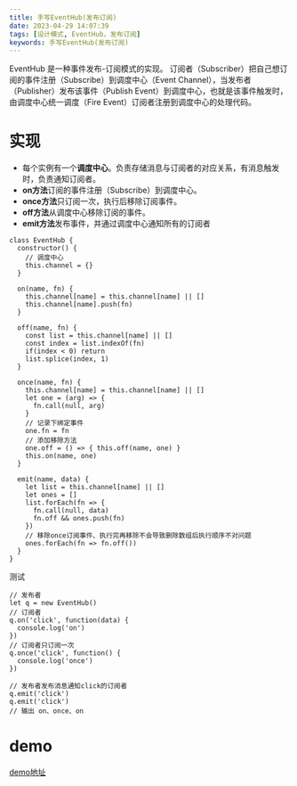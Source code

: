 ```yaml
---
title: 手写EventHub(发布订阅)
date: 2023-04-29 14:07:39
tags: [设计模式, EventHub，发布订阅]
keywords: 手写EventHub(发布订阅)
---
```

EventHub 是一种事件发布-订阅模式的实现。
订阅者（Subscriber）把自己想订阅的事件注册（Subscribe）到调度中心（Event Channel），当发布者（Publisher）发布该事件（Publish Event）到调度中心，也就是该事件触发时，由调度中心统一调度（Fire Event）订阅者注册到调度中心的处理代码。
<!--more-->

# 实现
 - 每个实例有一个**调度中心**。负责存储消息与订阅者的对应关系，有消息触发时，负责通知订阅者。
 - **on方法**订阅的事件注册（Subscribe）到调度中心。
 - **once方法**只订阅一次，执行后移除订阅事件。
 - **off方法**从调度中心移除订阅的事件。
 - **emit方法**发布事件，并通过调度中心通知所有的订阅者

```
class EventHub {
  constructor() {
    // 调度中心
    this.channel = {}
  }

  on(name, fn) {
    this.channel[name] = this.channel[name] || []
    this.channel[name].push(fn)
  }

  off(name, fn) {
    const list = this.channel[name] || []
    const index = list.indexOf(fn)
    if(index < 0) return
    list.splice(index, 1)
  }

  once(name, fn) {
    this.channel[name] = this.channel[name] || []
    let one = (arg) => {
      fn.call(null, arg)
    }
    // 记录下绑定事件
    one.fn = fn
    // 添加移除方法
    one.off = () => { this.off(name, one) }
    this.on(name, one)
  }

  emit(name, data) {
    let list = this.channel[name] || []
    let ones = []
    list.forEach(fn => {
      fn.call(null, data)
      fn.off && ones.push(fn)
    })
    // 移除once订阅事件、执行完再移除不会导致删除数组后执行顺序不对问题
    ones.forEach(fn => fn.off())
  }
}
```

测试
```
// 发布者
let q = new EventHub()
// 订阅者
q.on('click', function(data) {
  console.log('on')
})
// 订阅者只订阅一次
q.once('click', function() {
  console.log('once')
})

// 发布者发布消息通知click的订阅者
q.emit('click')
q.emit('click')
// 输出 on、once、on
```

# demo
[demo地址](https://jsbin.com/wibilapihi/edit?js,console)
